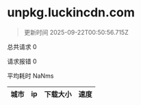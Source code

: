 
  # unpkg.luckincdn.com

  > 更新时间 2025-09-22T00:50:56.715Z
  
  总共请求 0

  请求报错 0

  平均耗时 NaNms

|城市|ip|下载大小|速度|
|-----|----------|---|---|

  
